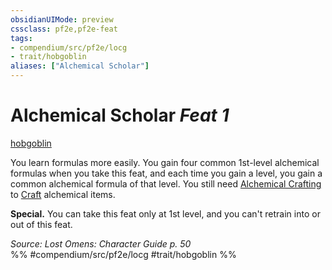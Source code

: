 ```yaml
---
obsidianUIMode: preview
cssclass: pf2e,pf2e-feat
tags:
- compendium/src/pf2e/locg
- trait/hobgoblin
aliases: ["Alchemical Scholar"]
---
```

# Alchemical Scholar  *Feat 1*  
[hobgoblin](hobgoblin-locg.md "Hobgoblin Ancestry & Heritage Trait")  


You learn formulas more easily. You gain four common 1st-level alchemical formulas when you take this feat, and each time you gain a level, you gain a common alchemical formula of that level. You still need [Alchemical Crafting](alchemical-crafting.md) to [Craft](craft.md) alchemical items.

**Special.** You can take this feat only at 1st level, and you can't retrain into or out of this feat.

*Source: Lost Omens: Character Guide p. 50*  
%% #compendium/src/pf2e/locg #trait/hobgoblin %%